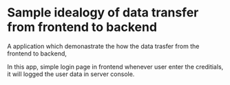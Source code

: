 # Sample idealogy of data transfer from frontend to backend  

A application which demonastrate the how the data trasfer from the frontend to backend,

In this app, simple login page in frontend whenever user enter the creditials, it will logged the user data in server console.  

